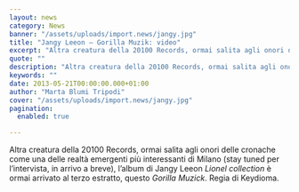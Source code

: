 ```yaml
---
layout: news
category: News
banner: "/assets/uploads/import.news/jangy.jpg"
title: "Jangy Leeon – Gorilla Muzik: video"
excerpt: "Altra creatura della 20100 Records, ormai salita agli onori delle cronache come una delle realtà emergenti più interessanti di Milano (stay tuned per l’intervista, in arrivo a breve), l’album di Jangy Leeon Lionel collection è ormai arrivato al terzo estratto, questo Gorilla Muzick. Regia di Keydioma.  "
quote: ""
description: "Altra creatura della 20100 Records, ormai salita agli onori delle cronache come una delle realtà emergenti più interessanti di Milano (stay tuned per l’intervista, in arrivo a breve), l’album di Jangy Leeon Lionel collection è ormai arrivato al terzo estratto, questo Gorilla Muzick. Regia di Keydioma.  "
keywords: ""
date: 2013-05-21T00:00:00.000+01:00
author: "Marta Blumi Tripodi"
cover: "/assets/uploads/import.news/jangy.jpg"
pagination:
  enabled: true

---
```


Altra creatura della 20100 Records, ormai salita agli onori delle cronache come una delle realtà emergenti più interessanti di Milano (stay tuned per l’intervista, in arrivo a breve), l’album di Jangy Leeon _Lionel collection_ è ormai arrivato al terzo estratto, questo _Gorilla Muzick_. Regia di Keydioma.

  